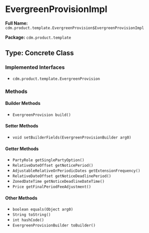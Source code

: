 # EvergreenProvisionImpl

**Full Name:** `cdm.product.template.EvergreenProvision$EvergreenProvisionImpl`

**Package:** `cdm.product.template`

## Type: Concrete Class

### Implemented Interfaces

- `cdm.product.template.EvergreenProvision`

### Methods

#### Builder Methods

- `EvergreenProvision build()`

#### Setter Methods

- `void setBuilderFields(EvergreenProvisionBuilder arg0)`

#### Getter Methods

- `PartyRole getSinglePartyOption()`
- `RelativeDateOffset getNoticePeriod()`
- `AdjustableRelativeOrPeriodicDates getExtensionFrequency()`
- `RelativeDateOffset getNoticeDeadlinePeriod()`
- `ZonedDateTime getNoticeDeadlineDateTime()`
- `Price getFinalPeriodFeeAdjustment()`

#### Other Methods

- `boolean equals(Object arg0)`
- `String toString()`
- `int hashCode()`
- `EvergreenProvisionBuilder toBuilder()`

